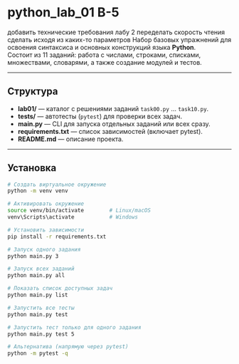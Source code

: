 # python_lab_01 B-5
добавить технические требования 
лабу 2 переделать скорость чтения сделать исходя из каких-то параметров 
Набор базовых упражнений для освоения синтаксиса и основных конструкций языка **Python**.  
Состоит из 11 заданий: работа с числами, строками, списками, множествами, словарями, а также создание модулей и тестов.

---

## Структура

- **lab01/** — каталог с решениями заданий `task00.py` … `task10.py`.  
- **tests/** — автотесты (`pytest`) для проверки всех задач.  
- **main.py** — CLI для запуска отдельных заданий или всех сразу.  
- **requirements.txt** — список зависимостей (включает pytest).  
- **README.md** — описание проекта.

---

## Установка

```bash
# Создать виртуальное окружение
python -m venv venv

# Активировать окружение
source venv/bin/activate        # Linux/macOS
venv\Scripts\activate           # Windows

# Установить зависимости
pip install -r requirements.txt

# Запуск одного задания
python main.py 3

# Запуск всех заданий
python main.py all

# Показать список доступных задач
python main.py list

# Запустить все тесты
python main.py test

# Запустить тест только для одного задания
python main.py test 5

# Альтернатива (напрямую через pytest)
python -m pytest -q

